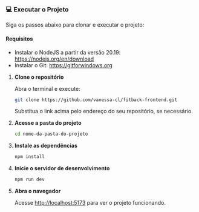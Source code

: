 ### 💻 Executar o Projeto 
Siga os passos abaixo para clonar e executar o projeto:

#### Requisitos
- Instalar o NodeJS a partir da versão 20.19: https://nodejs.org/en/download
- Instalar o Git: https://gitforwindows.org

1. **Clone o repositório**
   
   Abra o terminal e execute:
   ```bash
   git clone https://github.com/vanessa-cl/fitback-frontend.git
   ```
   Substitua o link acima pelo endereço do seu repositório, se necessário.

2. **Acesse a pasta do projeto**
   ```bash
   cd nome-da-pasta-do-projeto
   ```

3. **Instale as dependências**
   ```bash
   npm install
   ```

4. **Inicie o servidor de desenvolvimento**
   ```bash
   npm run dev
   ```

5. **Abra o navegador**
   
   Acesse [http://localhost:5173](http://localhost:5173) para ver o projeto funcionando.
